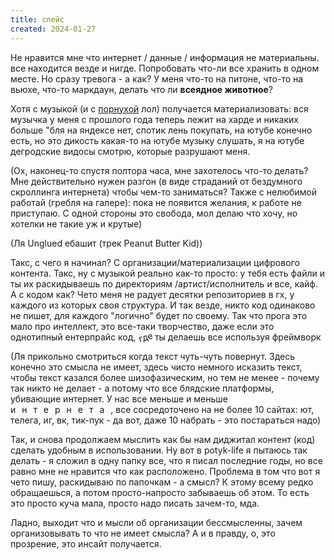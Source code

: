 ```yaml
---
title: спейс
created: 2024-01-27
---
```



Не нравится мне что интернет / данные / информация не материальны. все находится везде и нигде. Попробовать
что-ли
все хранить в одном месте. Но сразу тревога - а как? У меня что-то на питоне, что-то на вьюхе, что-то маркдаун,
делать что ли <b>всеядное животное</b>?



Хотя с музыкой (и с <a href="https://github.com/stashapp/stash">порнухой</a> лол) получается материализовать:
вся музычка у меня с прошлого года теперь лежит на харде и никаких больше "бля на яндексе нет, спотик лень
покупать, на ютубе конечно есть, но это дикость какая-то на ютубе музыку слушать, я на ютубе дегродские видосы
смотрю,
которые разрушают меня.

(Ох, наконец-то спустя полтора часа, мне захотелось что-то делать?
    Мне действительно нужен разгон (в виде страданий от бездумного скроллинга интернета) чтобы чем-то заниматься?
    Также с нелюбимой работай (гребля на галере): пока не появится желания, к работе не приступаю.
    С одной стороны это свобода, мол делаю что хочу, но хотелки не такие уж и крутые)

(Ля Unglued ебашит (трек Peanut Butter Kid)) 

Такс, с чего я начинал? С организации/материализации цифрового контента. Такс, ну с музыкой реально как-то
    просто:
    у тебя есть файли и ты их раскидываешь по директориям /артист/исполнитель и все, кайф. А с кодом как? Чето меня
    не радует десятки репозиториев в гх, у каждого из которых своя структура. И так везде, никто код одинаково не
    пишет, для каждого "логично" будет по своему. Так что прога это мало про интеллект, это все-таки творчество,
    даже если это однотипный ентерпрайс код, <span
        style="transform: rotate(-15deg); display: inline-block">где</span> ты делаешь все используя фреймворк


(Ля прикольно смотриться когда текст чуть-чуть повернут. Здесь конечно это смысла не имеет,
    здесь чисто немного исказить текст, чтобы текст казался более шизофазическим, но тем не менее -
    почему так никто не делает - а
    потому что все блядские платформы, убивающие интернет. У нас все меньше и меньше <span
            style="letter-spacing: 10px">интернета</span>, все сосредоточено на не более 10 сайтах: ют, телега, иг,
    вк, тик-пук - да вот, даже 10 набрать - это постараться надо)

Так, и снова продолжаем мыслить как бы нам диджитал контент (код) сделать удобным в использовании. Ну вот в
    potyk-life я пытаюсь так делать - я сложил в одну папку все, что я писал последние годы, но все равно мне не
    нравится что как расположено. Проблема в том что вот я чето пишу, раскидываю по папочкам - а смысл? К этому
    всему редко
    обращаешься, а потом просто-напросто забываешь об этом. То есть это просто куча мала, просто надо писать
    зачем-то, мда.

Ладно, выходит что и мысли об организации бессмысленны, зачем организовывать то что не имеет смысла? А и в правду,
    о, это прозрение, это инсайт получается.  

